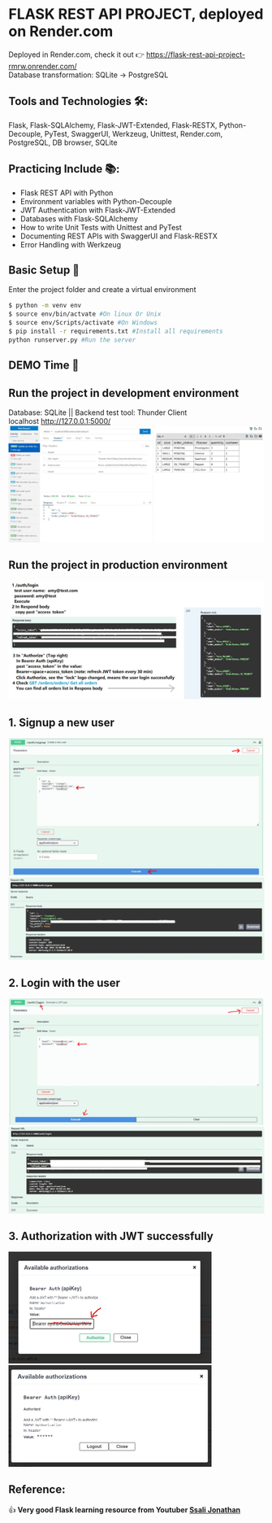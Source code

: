 # FLASK REST API PROJECT, deployed on Render.com

Deployed in Render.com, check it out 👉 https://flask-rest-api-project-rmrw.onrender.com/
<br>Database transformation: SQLite -> PostgreSQL

## Tools and Technologies 🛠️:

Flask, Flask-SQLAlchemy, Flask-JWT-Extended, Flask-RESTX, Python-Decouple, PyTest, SwaggerUI, Werkzeug, Unittest, Render.com, PostgreSQL, DB browser, SQLite

## Practicing Include 📚:

- Flask REST API with Python
- Environment variables with Python-Decouple
- JWT Authentication with Flask-JWT-Extended
- Databases with Flask-SQLAlchemy
- How to write Unit Tests with Unittest and PyTest
- Documenting REST APIs with SwaggerUI and Flask-RESTX
- Error Handling with Werkzeug

## Basic Setup 🚀

Enter the project folder and create a virtual environment

```bash
$ python -m venv env
$ source env/bin/actvate #On linux Or Unix
$ source env/Scripts/activate #On Windows
$ pip install -r requirements.txt #Install all requirements
python runserver.py #Run the server
```

## DEMO Time 🛒

## Run the project in development environment

Database: SQLite || Backend test tool: Thunder Client<br>
localhost http://127.0.0.1:5000/
![screenshot1](screencut/flaskapi.jpg)

## Run the project in production environment

![screenshot1](screencut/SwaggerUITest.jpg)

## 1. Signup a new user

![screenshot1](screencut/signup.jpg)
![screenshot1](screencut/signup2.jpg)

## 2. Login with the user

![screenshot1](screencut/login1.jpg)
![screenshot1](screencut/login2.jpg)

## 3. Authorization with JWT successfully

<img src="screen/../screencut/jwt1.jpg" alt="s" width="400" height="220">

<img src="screen/../screencut/jwt2.jpg" alt="s" width="400" height="200">

## Reference:

👍 **Very good Flask learning resource from Youtuber [Ssali Jonathan](https://www.youtube.com/watch?v=OEZxEY_wdN4&list=PLEt8Tae2spYnFMndU9EM082imnnzke07J)**
